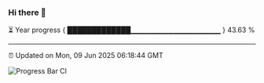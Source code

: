 ### Hi there 👋

⏳ Year progress { █████████████▁▁▁▁▁▁▁▁▁▁▁▁▁▁▁▁▁ } 43.63 %

---

⏰ Updated on Mon, 09 Jun 2025 06:18:44 GMT

![Progress Bar CI](https://github.com/Shyam-Makwana/GitHub-Actions-Demo/workflows/Progress%20Bar%20CI/badge.svg)
